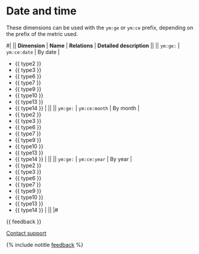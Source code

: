 # Date and time

These dimensions can be used with the `ym:ge` or `ym:ce` prefix, depending on the prefix of the metric used.

#|
|| **Dimension** | **Name** | **Relations** | **Detailed description** ||
|| `ym:ge:` \| `ym:ce:date` | By date |

- {{ type2 }}
- {{ type3 }}
- {{ type6 }}
- {{ type7 }}
- {{ type9 }}
- {{ type10 }}
- {{ type13 }}
- {{ type14 }} | ||
   || `ym:ge:` \| `ym:ce:month` | By month |
- {{ type2 }}
- {{ type3 }}
- {{ type6 }}
- {{ type7 }}
- {{ type9 }}
- {{ type10 }}
- {{ type13 }}
- {{ type14 }} | ||
   || `ym:ge:` \| `ym:ce:year` | By year |
- {{ type2 }}
- {{ type3 }}
- {{ type6 }}
- {{ type7 }}
- {{ type9 }}
- {{ type10 }}
- {{ type13 }}
- {{ type14 }} | ||
   |#

{{ feedback }}

<a href="../../../../troubleshooting/feedback-new">
  <span class="button">Contact support</span>
</a>

{% include notitle [feedback](../../../../_includes/feedback-button.md) %}
